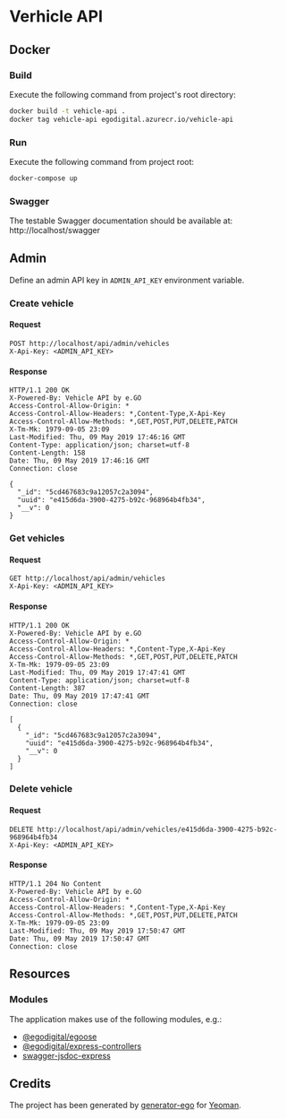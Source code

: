 # Verhicle API

## Docker

### Build

Execute the following command from project's root directory:

```bash
docker build -t vehicle-api .
docker tag vehicle-api egodigital.azurecr.io/vehicle-api
```

### Run

Execute the following command from project root:

```bash
docker-compose up
```

### Swagger

The testable Swagger documentation should be available at: http://localhost/swagger

## Admin

Define an admin API key in `ADMIN_API_KEY` environment variable.

### Create vehicle

#### Request

```http
POST http://localhost/api/admin/vehicles
X-Api-Key: <ADMIN_API_KEY>

```

#### Response

```http
HTTP/1.1 200 OK
X-Powered-By: Vehicle API by e.GO
Access-Control-Allow-Origin: *
Access-Control-Allow-Headers: *,Content-Type,X-Api-Key
Access-Control-Allow-Methods: *,GET,POST,PUT,DELETE,PATCH
X-Tm-Mk: 1979-09-05 23:09
Last-Modified: Thu, 09 May 2019 17:46:16 GMT
Content-Type: application/json; charset=utf-8
Content-Length: 158
Date: Thu, 09 May 2019 17:46:16 GMT
Connection: close

{
  "_id": "5cd467683c9a12057c2a3094",
  "uuid": "e415d6da-3900-4275-b92c-968964b4fb34",
  "__v": 0
}
```

### Get vehicles

#### Request

```http
GET http://localhost/api/admin/vehicles
X-Api-Key: <ADMIN_API_KEY>

```

#### Response

```http
HTTP/1.1 200 OK
X-Powered-By: Vehicle API by e.GO
Access-Control-Allow-Origin: *
Access-Control-Allow-Headers: *,Content-Type,X-Api-Key
Access-Control-Allow-Methods: *,GET,POST,PUT,DELETE,PATCH
X-Tm-Mk: 1979-09-05 23:09
Last-Modified: Thu, 09 May 2019 17:47:41 GMT
Content-Type: application/json; charset=utf-8
Content-Length: 387
Date: Thu, 09 May 2019 17:47:41 GMT
Connection: close

[
  {
    "_id": "5cd467683c9a12057c2a3094",
    "uuid": "e415d6da-3900-4275-b92c-968964b4fb34",
    "__v": 0
  }
]

```

### Delete vehicle

#### Request

```http
DELETE http://localhost/api/admin/vehicles/e415d6da-3900-4275-b92c-968964b4fb34
X-Api-Key: <ADMIN_API_KEY>

```

#### Response

```http
HTTP/1.1 204 No Content
X-Powered-By: Vehicle API by e.GO
Access-Control-Allow-Origin: *
Access-Control-Allow-Headers: *,Content-Type,X-Api-Key
Access-Control-Allow-Methods: *,GET,POST,PUT,DELETE,PATCH
X-Tm-Mk: 1979-09-05 23:09
Last-Modified: Thu, 09 May 2019 17:50:47 GMT
Date: Thu, 09 May 2019 17:50:47 GMT
Connection: close

```

## Resources

### Modules

The application makes use of the following modules, e.g.:

* [@egodigital/egoose](https://github.com/egodigital/egoose)
* [@egodigital/express-controllers](https://github.com/egodigital/express-controllers)
* [swagger-jsdoc-express](https://github.com/egodigital/swagger-jsdoc-express)

## Credits

The project has been generated by [generator-ego](https://github.com/egodigital/generator-ego) for [Yeoman](http://yeoman.io/).
